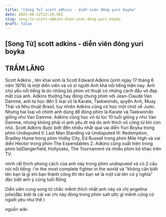 ```yaml
---
title: "[Song Tử] scott adkins - diễn viên đóng yuri boyka"
date: 2025-06-12T22:29:56Z
slug: song-tu-scott-adkins-dien-vien-dong-yuri-boyka
draft: false
---
```


## [Song Tử] scott adkins - diễn viên đóng yuri boyka

## TRẦM LÃNG

Scott Adkins , tên khai sinh là Scott Edward Adkins (sinh ngày 17 tháng 6 năm 1976) là một diễn viên và võ sĩ người Anh khá nổi tiếng hiện nay. Anh chủ yếu nổi tiếng là do những bộ phim võ thuật có những cảnh đấu võ đẹp mắt của anh. Adkins thường hay đóng chung phim với Jean-Claude Van Damme, anh ta học đến 5 loại võ là Karate, Taekwondo, quyền Anh, Muay Thái và Nhu thuật Brasil, tuy nhiên Adkins cũng có học một chút về Judo. Nhưng hai loại võ chính anh dùng để đóng phim là Karate và Taekwondo giống như Van Damme. Adkins cũng học võ từ lúc 10 tuổi giống y như Van Damme, nhưng không phải vì anh yếu ớt mà do anh thích võ công từ khi còn nhỏ.
Scott Adkins đuợc biết đến nhiều nhất qua vai diễn Yuri Boyka trong phim Undisputed II: Last Man Standing và Undisputed III: Redemption, Bradley Hume trong phim Holby City, Ed Russell trong phim Mile High và vai diễn Hector trong phim The Expendables 2. Adkins cũng xuất hiện trong phim bộDangerfield, Hollyoaks, The Tournament và nhiều phim bộ khác trên TV.
 
 mình rất thích phong cách của anh này trong phim undisputed và có 2 câu nói nổi tiếng:
i'm the most complete fighter in the world và "không cần biết tên bạn là gì khi bạn thành công thì tên bạn sẽ là một cái tên có ý nghĩa"
 đặc biệt anh ý cũng tuổi Rồng 
 
 
 
 
 Diễn viên cung song tử chắc mềnh thích nhất anh này và chị angelina jolie(đặc biệt là cái vai chị này đóng trong phim salt ước gì mềnh cũng có người yêu như thế  ) 

 

 nguồn wiki